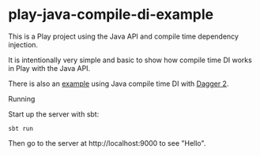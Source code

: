 # play-java-compile-di-example

This is a Play project using the Java API and compile time dependency injection.

It is intentionally very simple and basic to show how compile time DI works in Play with the Java API.

There is also an [example](https://github.com/playframework/play-java-dagger2-example) using Java compile time DI with [Dagger 2](https://google.github.io/dagger/).

Running

Start up the server with sbt:

```
sbt run
```

Then go to the server at http://localhost:9000 to see "Hello".
